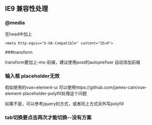## IE9 兼容性处理

### @media

在head中加上

```
<meta http-equiv="X-UA-Compatible" content="IE=9">
```

###transform

transform要加上-ms-前缀，建议使用post的autoprefixer 自动添加前缀

### 输入框 placeholder无效

假如使用的vue+element-ui 可以使用https://github.com/james-cain/vue-element-placeholder-polyfill处理这个问题

如果不是，可以参考jquery的方式，或者同上方式另外写polyfill

### tab切换要点击两次才能切换--没有方案

